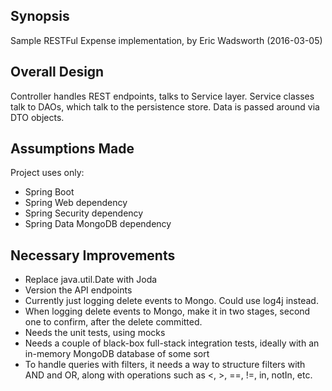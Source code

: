 ## Synopsis

Sample RESTFul Expense implementation, by Eric Wadsworth (2016-03-05)

## Overall Design

Controller handles REST endpoints, talks to Service layer.
Service classes talk to DAOs, which talk to the persistence store.
Data is passed around via DTO objects.

## Assumptions Made

Project uses only:

* Spring Boot
* Spring Web dependency
* Spring Security dependency
* Spring Data MongoDB dependency

## Necessary Improvements

* Replace java.util.Date with Joda
* Version the API endpoints
* Currently just logging delete events to Mongo. Could use log4j instead.
* When logging delete events to Mongo, make it in two stages, second one to confirm, after the delete committed.
* Needs the unit tests, using mocks
* Needs a couple of black-box full-stack integration tests, ideally with an in-memory MongoDB database of some sort
* To handle queries with filters, it needs a way to structure filters with AND and OR, along with operations such as <, >, ==, !=, in, notIn, etc.
